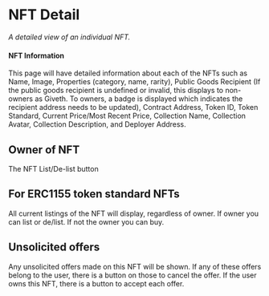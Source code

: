# NFT Detail

_A detailed view of an individual NFT._

#### NFT Information <a href="#nft-information" id="nft-information"></a>

This page will have detailed information about each of the NFTs such as Name, Image, Properties (category, name, rarity), Public Goods Recipient (If the public goods recipient is undefined or invalid, this displays to non-owners as Giveth. To owners, a badge is displayed which indicates the recipient address needs to be updated), Contract Address, Token ID, Token Standard, Current Price/Most Recent Price, Collection Name, Collection Avatar, Collection Description, and Deployer Address.&#x20;

## Owner of NFT&#x20;

The NFT List/De-list button

## For ERC1155 token standard NFTs

All current listings of the NFT will display, regardless of owner. If owner you can list or de/list. If not the owner you can buy.

## Unsolicited offers&#x20;

Any unsolicited offers made on this NFT will be shown. If any of these offers belong to the user, there is a button on those to cancel the offer. If the user owns this NFT, there is a button to accept each offer.
